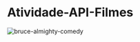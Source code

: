 ﻿# **Atividade-API-Filmes**

![bruce-almighty-comedy](https://github.com/user-attachments/assets/fb394901-5392-40fe-927f-0b51efa1c63a)
